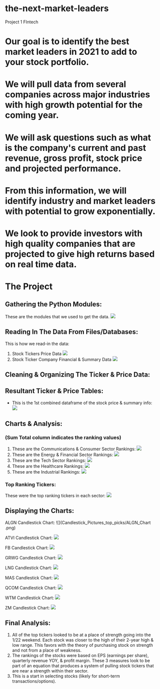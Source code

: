 # the-next-market-leaders
Project 1 FIntech 
# Our goal is to identify the best market leaders in 2021 to add to your stock portfolio. 
# We will pull data from several companies across major industries with high growth potential for the coming year.
# We will ask questions such as what is the company's current and past revenue, gross profit, stock price and projected performance.
# From this information, we will identify industry and market leaders with potential to grow exponentially. 
# We look to provide investors with high quality companies that are projected to give high returns based on real time data.


# The Project
## Gathering the Python Modules:
These are the modules that we used to get the data.
![](python_imports2.png) 

## Reading In The Data From Files/Databases:
This is how we read-in the data:
1. Stock Tickers Price Data
![](get_ticker_code.png)
2. Stock Ticker Company Financial & Summary Data
![](get_summary_code.png)
## Cleaning & Organizing The Ticker & Price Data:

## Resultant Ticker & Price Tables:
- This is the 1st combined dataframe of the stock price & summary info:
![](Unique_Summary_Table_DF.png)

## Charts & Analysis:
### (Sum Total column indicates the ranking values)
1. These are the Communications & Consumer Sector Rankings:
![](Rank_Tables_1.png)
2. These are the Energy & Financial Sector Rankings:
![](Rank_Tables_2.png)
3. These are the Tech Sector Rankings:
![](Tech_Sector_Rankings.png)
4. These are the Healthcare Rankings:
![](Healthcare_Ticker_Rankings.png)
5. These are the Industrial Rankings:
![](Industrial_Ticker_Rankings.png)

### Top Ranking Tickers:
These were the top ranking tickers in each sector:
![](Top_Ticker_Picks.png)

## Displaying the Charts:

ALGN Candlestick Chart:
![](Candlestick_Pictures_top_picks/ALGN_Chart .png)

ATVI Candlestick Chart:
![](Candlestick_Pictures_top_picks/ATVI_Chart.png)

FB Candlestick Chart:
![](Candlestick_Pictures_top_picks/FB_Chart.png)

GRWG Candlestick Chart:
![](Candlestick_Pictures_top_picks/FB_Chart.png)

LNG Candlestick Chart:
![](Candlestick_Pictures_top_picks/LNG_Chart.png)

MAS Candlestick Chart:
![](Candlestick_Pictures_top_picks/LNG_Chart.png)

QCOM Candlestick Chart:
![](QCOM_candlestick.png)

WTM Candlestick Chart:
![](Candlestick_Pictures_top_picks/WTM_Chart.png)

ZM Candlestick Chart:
![](Candlestick_Pictures_top_picks/ZM_Chart.png)

## Final Analysis:
1. All of the top tickers looked to be at a place of strength going into the 1/22 weekend. Each stock was closer to the high of their 2-year high & low range. This favors with the theory of purchasing stock on strength and not from a place of weakness.
2. The rankings of the stocks were based on EPS (earnings per share), quarterly revenue YOY, & profit margin. These 3 measures look to be part of an equation that produces a system of pulling stock tickers that are near a strength within their sector.
3. This is a start in selecting stocks (likely for short-term transactions/options).

